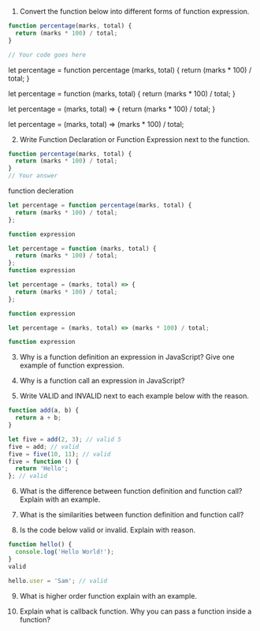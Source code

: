 1. Convert the function below into different forms of function expression.

```js
function percentage(marks, total) {
  return (marks * 100) / total;
}

// Your code goes here
```
let percentage = function percentage (marks, total) {
  return (marks * 100) / total;
}

let percentage = function (marks, total) {
  return (marks * 100) / total;
}

let percentage = (marks, total) => {
  return (marks * 100) / total;
}

let percentage = (marks, total) => (marks * 100) / total;



2. Write Function Declaration or Function Expression next to the function.

```js
function percentage(marks, total) {
  return (marks * 100) / total;
}
// Your answer
```
function decleration

```js
let percentage = function percentage(marks, total) {
  return (marks * 100) / total;
};

function expression
```

```js
let percentage = function (marks, total) {
  return (marks * 100) / total;
};
function expression
```


```js
let percentage = (marks, total) => {
  return (marks * 100) / total;
};

function expression
```

```js
let percentage = (marks, total) => (marks * 100) / total;

function expression
```

3. Why is a function definition an expression in JavaScript? Give one example of function expression.

<!-- Function Expression allows us to create an anonymous function which doesn't have any function name which is the main difference between Function Expression and Function Declaration. -->

4. Why is a function call an expression in JavaScript?

<!-- A function call expression is used to execute a specified function with the provided arguments -->

5. Write VALID and INVALID next to each example below with the reason.



```js
function add(a, b) {
  return a + b;
}

let five = add(2, 3); // valid 5
five = add; // valid
five = five(10, 11); // valid
five = function () {
  return 'Hello';
}; // valid
```

6. What is the difference between function definition and function call? Explain with an example.

<!-- function call / execution = we use without parentheses
function refrence = we use parentheses -->

7. What is the similarities between function definition and function call?

<!-- A function is a piece of code which enhanced the reusability and modularity of your program. It means that piece of code need not be written again. A function call means invoking or calling that function. Unless a function is called there is no use of that function -->


8. Is the code below valid or invalid. Explain with reason.

```js
function hello() {
  console.log('Hello World!');
}
valid

hello.user = 'Sam'; // valid
```

9. What is higher order function explain with an example.


<!-- A higher order function is a function that takes a function as an argument, or returns a function . Higher order function is in contrast to first order functions, which don't take a function as an argument or return a function as output. -->

10. Explain what is callback function. Why you can pass a function inside a function?

<!-- A callback function is a function passed into another function as an argument, which is then invoked inside the outer function to complete some kind of routine or action -->

